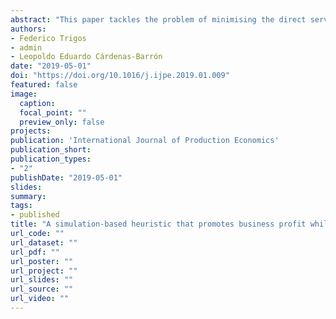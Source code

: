 ```yaml
---
abstract: "This paper tackles the problem of minimising the direct server costs of complex multiple-server queueing systems while improving the quality perceived by customers. The problem is solved by finding the server roster, defined as the allocation of active individual servers in each time interval of the working day. As no closed solution is available at this time, it was obtained by simulation modelling. The complex queueing system was solved by a simulation-based heuristic that includes the dynamic arrivals, entity reneging and/or balking, multi-servicing, and the individual service-time distributions of servers. The distributions of the random variables of single or multiple-branch businesses were identified by sampling procedures for multiple company-branch deployment. The beneficial financial impact of the proposed solution is confirmed in numerical real-life banking scenarios. The quality perceived by customers (evaluated through the expected queueing time) was also improved. Finally, additional insights that might improve the system performance are highlighted."
authors:
- Federico Trigos
- admin
- Leopoldo Eduardo Cárdenas-Barrón
date: "2019-05-01"
doi: "https://doi.org/10.1016/j.ijpe.2019.01.009"
featured: false
image:
  caption:
  focal_point: ""
  preview_only: false
projects:
publication: 'International Journal of Production Economics'
publication_short: 
publication_types:
- "2"
publishDate: "2019-05-01"
slides:
summary:
tags:
- published
title: "A simulation-based heuristic that promotes business profit while increasing the perceived quality of service industries"
url_code: ""
url_dataset: ""
url_pdf: ""
url_poster: ""
url_project: ""
url_slides: ""
url_source: ""
url_video: ""
---
```

